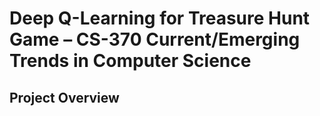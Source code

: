 # Deep Q-Learning for Treasure Hunt Game – CS-370 Current/Emerging Trends in Computer Science

## Project Overview 


